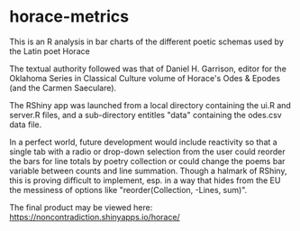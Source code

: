 # horace-metrics
This is an R analysis in bar charts of the different poetic schemas used by the Latin poet Horace

The textual authority followed was that of Daniel H. Garrison, editor for the Oklahoma Series in Classical Culture volume of Horace's Odes & Epodes (and the Carmen Saeculare).

The RShiny app was launched from a local directory containing the ui.R and server.R files, and a sub-directory entitles "data" containing the odes.csv data file.

In a perfect world, future development would include reactivity so that a single tab with a radio or drop-down selection from the user could reorder the bars for line totals by poetry collection or could change the poems bar variable between counts and line summation. Though a halmark of RShiny, this is proving difficult to implement, esp. in a way that hides from the EU the messiness of options like "reorder(Collection, -Lines, sum)".

The final product may be viewed here: https://noncontradiction.shinyapps.io/horace/
